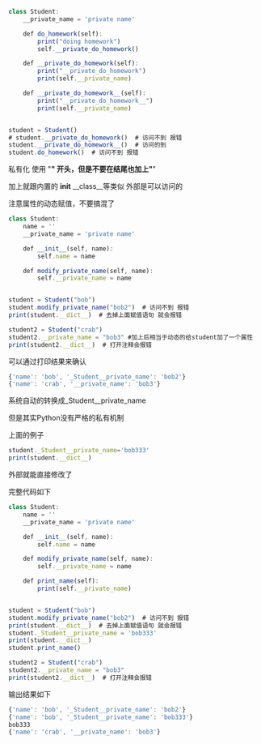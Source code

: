 

```javascript
class Student:
    __private_name = 'private name'

    def do_homework(self):
        print("doing homework")
        self.__private_do_homework()

    def __private_do_homework(self):
        print("__private_do_homework")
        print(self.__private_name)

    def __private_do_homework__(self):
        print("__private_do_homework__")
        print(self.__private_name)


student = Student()
# student.__private_do_homework()  # 访问不到 报错
student.__private_do_homework__()  # 访问的到
student.do_homework()  # 访问不到 报错
```





私有化 使用 "__" 开头，但是不要在结尾也加上"__"





加上就跟内置的 __init__   __class__等类似 外部是可以访问的







注意属性的动态赋值，不要搞混了



```javascript
class Student:
    name = ''
    __private_name = 'private name'

    def __init__(self, name):
        self.name = name

    def modify_private_name(self, name):
        self.__private_name = name


student = Student("bob")
student.modify_private_name("bob2")  # 访问不到 报错
print(student.__dict__)  # 去掉上面赋值语句 就会报错

student2 = Student("crab")
student2.__private_name = "bob3" #加上后相当于动态的给student加了一个属性
print(student2.__dict__)  # 打开注释会报错
```



可以通过打印结果来确认

```javascript
{'name': 'bob', '_Student__private_name': 'bob2'}
{'name': 'crab', '__private_name': 'bob3'}
```



系统自动的转换成_Student__private_name





但是其实Python没有严格的私有机制



上面的例子

```javascript
student._Student__private_name='bob333'
print(student.__dict__)
```



外部就能直接修改了



完整代码如下

```javascript
class Student:
    name = ''
    __private_name = 'private name'

    def __init__(self, name):
        self.name = name

    def modify_private_name(self, name):
        self.__private_name = name

    def print_name(self):
        print(self.__private_name)


student = Student("bob")
student.modify_private_name("bob2")  # 访问不到 报错
print(student.__dict__)  # 去掉上面赋值语句 就会报错
student._Student__private_name = 'bob333'
print(student.__dict__)
student.print_name()

student2 = Student("crab")
student2.__private_name = "bob3"
print(student2.__dict__)  # 打开注释会报错
```



输出结果如下

```javascript
{'name': 'bob', '_Student__private_name': 'bob2'}
{'name': 'bob', '_Student__private_name': 'bob333'}
bob333
{'name': 'crab', '__private_name': 'bob3'}
```

